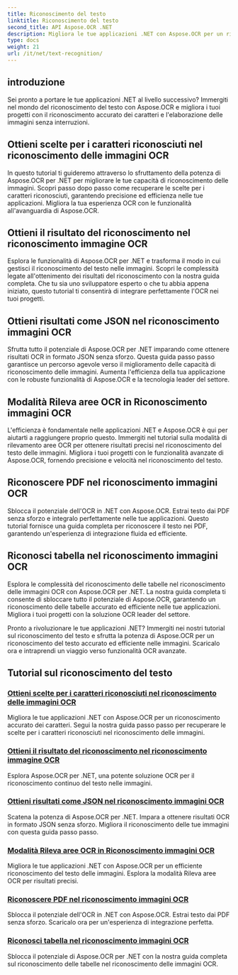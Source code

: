 ```yaml
---
title: Riconoscimento del testo
linktitle: Riconoscimento del testo
second_title: API Aspose.OCR .NET
description: Migliora le tue applicazioni .NET con Aspose.OCR per un riconoscimento preciso dei caratteri. Scopri tutorial per ottenere scelte, risultati e formati JSON nel riconoscimento delle immagini OCR.
type: docs
weight: 21
url: /it/net/text-recognition/
---
```

## introduzione

Sei pronto a portare le tue applicazioni .NET al livello successivo? Immergiti nel mondo del riconoscimento del testo con Aspose.OCR e migliora i tuoi progetti con il riconoscimento accurato dei caratteri e l'elaborazione delle immagini senza interruzioni.

## Ottieni scelte per i caratteri riconosciuti nel riconoscimento delle immagini OCR

In questo tutorial ti guideremo attraverso lo sfruttamento della potenza di Aspose.OCR per .NET per migliorare le tue capacità di riconoscimento delle immagini. Scopri passo dopo passo come recuperare le scelte per i caratteri riconosciuti, garantendo precisione ed efficienza nelle tue applicazioni. Migliora la tua esperienza OCR con le funzionalità all'avanguardia di Aspose.OCR.

## Ottieni il risultato del riconoscimento nel riconoscimento immagine OCR

Esplora le funzionalità di Aspose.OCR per .NET e trasforma il modo in cui gestisci il riconoscimento del testo nelle immagini. Scopri le complessità legate all'ottenimento dei risultati del riconoscimento con la nostra guida completa. Che tu sia uno sviluppatore esperto o che tu abbia appena iniziato, questo tutorial ti consentirà di integrare perfettamente l'OCR nei tuoi progetti.

## Ottieni risultati come JSON nel riconoscimento immagini OCR

Sfrutta tutto il potenziale di Aspose.OCR per .NET imparando come ottenere risultati OCR in formato JSON senza sforzo. Questa guida passo passo garantisce un percorso agevole verso il miglioramento delle capacità di riconoscimento delle immagini. Aumenta l'efficienza della tua applicazione con le robuste funzionalità di Aspose.OCR e la tecnologia leader del settore.

## Modalità Rileva aree OCR in Riconoscimento immagini OCR

L'efficienza è fondamentale nelle applicazioni .NET e Aspose.OCR è qui per aiutarti a raggiungere proprio questo. Immergiti nel tutorial sulla modalità di rilevamento aree OCR per ottenere risultati precisi nel riconoscimento del testo delle immagini. Migliora i tuoi progetti con le funzionalità avanzate di Aspose.OCR, fornendo precisione e velocità nel riconoscimento del testo.

## Riconoscere PDF nel riconoscimento immagini OCR

Sblocca il potenziale dell'OCR in .NET con Aspose.OCR. Estrai testo dai PDF senza sforzo e integralo perfettamente nelle tue applicazioni. Questo tutorial fornisce una guida completa per riconoscere il testo nei PDF, garantendo un'esperienza di integrazione fluida ed efficiente.

## Riconosci tabella nel riconoscimento immagini OCR

Esplora le complessità del riconoscimento delle tabelle nel riconoscimento delle immagini OCR con Aspose.OCR per .NET. La nostra guida completa ti consente di sbloccare tutto il potenziale di Aspose.OCR, garantendo un riconoscimento delle tabelle accurato ed efficiente nelle tue applicazioni. Migliora i tuoi progetti con la soluzione OCR leader del settore.

Pronto a rivoluzionare le tue applicazioni .NET? Immergiti nei nostri tutorial sul riconoscimento del testo e sfrutta la potenza di Aspose.OCR per un riconoscimento del testo accurato ed efficiente nelle immagini. Scaricalo ora e intraprendi un viaggio verso funzionalità OCR avanzate.
## Tutorial sul riconoscimento del testo
### [Ottieni scelte per i caratteri riconosciuti nel riconoscimento delle immagini OCR](./get-choices-for-recognized-characters/)
Migliora le tue applicazioni .NET con Aspose.OCR per un riconoscimento accurato dei caratteri. Segui la nostra guida passo passo per recuperare le scelte per i caratteri riconosciuti nel riconoscimento delle immagini.
### [Ottieni il risultato del riconoscimento nel riconoscimento immagine OCR](./get-recognition-result/)
Esplora Aspose.OCR per .NET, una potente soluzione OCR per il riconoscimento continuo del testo nelle immagini.
### [Ottieni risultati come JSON nel riconoscimento immagini OCR](./get-result-as-json/)
Scatena la potenza di Aspose.OCR per .NET. Impara a ottenere risultati OCR in formato JSON senza sforzo. Migliora il riconoscimento delle tue immagini con questa guida passo passo.
### [Modalità Rileva aree OCR in Riconoscimento immagini OCR](./ocr-detect-areas-mode/)
Migliora le tue applicazioni .NET con Aspose.OCR per un efficiente riconoscimento del testo delle immagini. Esplora la modalità Rileva aree OCR per risultati precisi.
### [Riconoscere PDF nel riconoscimento immagini OCR](./recognize-pdf/)
Sblocca il potenziale dell'OCR in .NET con Aspose.OCR. Estrai testo dai PDF senza sforzo. Scaricalo ora per un'esperienza di integrazione perfetta.
### [Riconosci tabella nel riconoscimento immagini OCR](./recognize-table/)
Sblocca il potenziale di Aspose.OCR per .NET con la nostra guida completa sul riconoscimento delle tabelle nel riconoscimento delle immagini OCR.